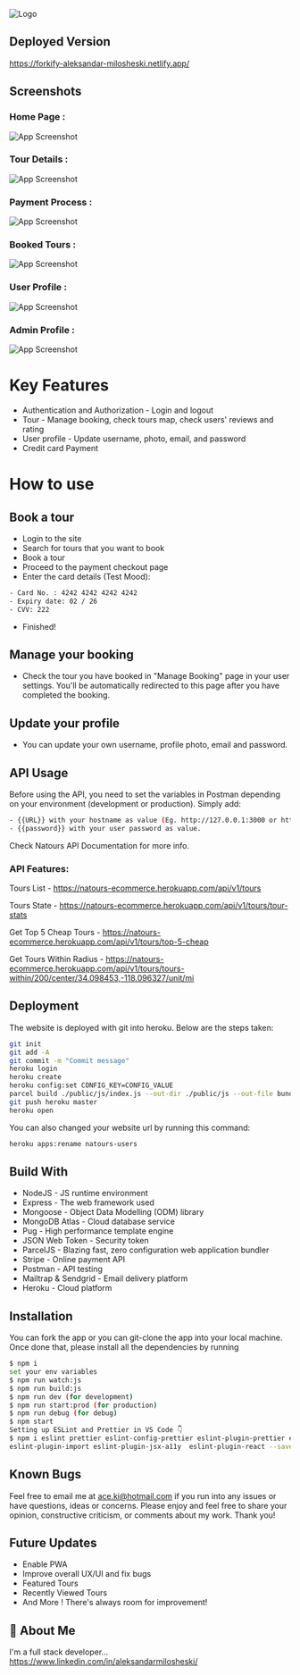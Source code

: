 
![Logo](https://www.natours.dev/img/logo-green.png)


## Deployed Version

https://forkify-aleksandar-milosheski.netlify.app/

## Screenshots
### Home Page :
![App Screenshot](https://user-images.githubusercontent.com/58518192/72606801-7ebe0680-3949-11ea-8e88-613f022a64e5.gif)
### Tour Details :
![App Screenshot](https://user-images.githubusercontent.com/58518192/72606859-a0b78900-3949-11ea-8f0d-ef44c789957b.gif)
### Payment Process :
![App Screenshot](https://user-images.githubusercontent.com/58518192/72606973-d9eff900-3949-11ea-9a2e-f84a6581bef3.gif)
### Booked Tours :
![App Screenshot](https://user-images.githubusercontent.com/58518192/72607747-6a7b0900-394b-11ea-8b9f-5330531ca2eb.png)
### User Profile :
![App Screenshot](https://user-images.githubusercontent.com/58518192/72607635-44edff80-394b-11ea-8943-64c48f6f19aa.png)
### Admin Profile :
![App Screenshot](https://user-images.githubusercontent.com/58518192/72607648-4d463a80-394b-11ea-972f-a73160cfaa5b.png)

# Key Features

* Authentication and Authorization - Login and logout
* Tour - Manage booking, check tours map, check users' reviews and rating
* User profile - Update username, photo, email, and password
* Credit card Payment


# How to use

## Book a tour

- Login to the site
- Search for tours that you want to book
- Book a tour
- Proceed to the payment checkout page
- Enter the card details (Test Mood):

```bash
- Card No. : 4242 4242 4242 4242
- Expiry date: 02 / 26
- CVV: 222
```
- Finished!

## Manage your booking
- Check the tour you have booked in "Manage Booking" page in your user settings. You'll be automatically redirected to this page after you have completed the booking.

## Update your profile

- You can update your own username, profile photo, email and password.
## API Usage

Before using the API, you need to set the variables in Postman depending on your environment (development or production). Simply add:

```bash
- {{URL}} with your hostname as value (Eg. http://127.0.0.1:3000 or http://www.example.com)
- {{password}} with your user password as value.
```
Check Natours API Documentation for more info.

### API Features:

Tours List - https://natours-ecommerce.herokuapp.com/api/v1/tours

Tours State - https://natours-ecommerce.herokuapp.com/api/v1/tours/tour-stats

Get Top 5 Cheap Tours - https://natours-ecommerce.herokuapp.com/api/v1/tours/top-5-cheap

Get Tours Within Radius - https://natours-ecommerce.herokuapp.com/api/v1/tours/tours-within/200/center/34.098453,-118.096327/unit/mi


## Deployment

The website is deployed with git into heroku. Below are the steps taken:
```bash
git init
git add -A
git commit -m "Commit message"
heroku login
heroku create
heroku config:set CONFIG_KEY=CONFIG_VALUE
parcel build ./public/js/index.js --out-dir ./public/js --out-file bundle.js
git push heroku master
heroku open
```
You can also changed your website url by running this command:
```bash
heroku apps:rename natours-users
```

## Build With

* NodeJS - JS runtime environment
* Express - The web framework used
* Mongoose - Object Data Modelling (ODM) library
* MongoDB Atlas - Cloud database service
* Pug - High performance template engine
* JSON Web Token - Security token
* ParcelJS - Blazing fast, zero configuration web application bundler
* Stripe - Online payment API
* Postman - API testing
* Mailtrap & Sendgrid - Email delivery platform
* Heroku - Cloud platform
## Installation

You can fork the app or you can git-clone the app into your local machine. Once done that, please install all the dependencies by running

```bash
$ npm i
set your env variables
$ npm run watch:js
$ npm run build:js
$ npm run dev (for development)
$ npm run start:prod (for production)
$ npm run debug (for debug)
$ npm start
Setting up ESLint and Prettier in VS Code 👇
$ npm i eslint prettier eslint-config-prettier eslint-plugin-prettier eslint-config-airbnb eslint-plugin-node
eslint-plugin-import eslint-plugin-jsx-a11y  eslint-plugin-react --save-dev
```


    
## Known Bugs

Feel free to email me at ace.ki@hotmail.com if you run into any issues or have questions, ideas or concerns. Please enjoy and feel free to share your opinion, constructive criticism, or comments about my work. Thank you!
## Future Updates

* Enable PWA
* Improve overall UX/UI and fix bugs
* Featured Tours
* Recently Viewed Tours
* And More ! There's always room for improvement!
## 🚀 About Me
I'm a full stack developer...
https://www.linkedin.com/in/aleksandarmilosheski/
